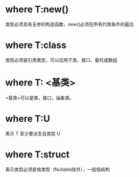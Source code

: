 # where T:new()

类型必须具有无参的构造函数，new()必须在所有约束条件的最后

# where T:class

类型必须是引用类型，可以应用于类、接口、委托或数组

# where T: <基类>

<基类>可以是类，接口，抽象类。

# where T:U

表示 T 至少要派生自类型 U

# where T:struct

表示类型必须是值类型（Nullable<T>除外），一般指结构
